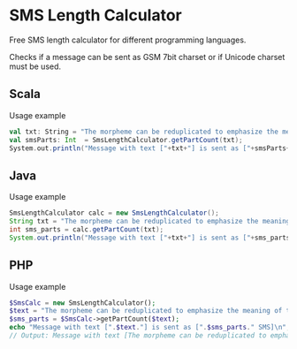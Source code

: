 # SMS Length Calculator
Free SMS length calculator for different programming languages.

Checks if a message can be sent as GSM 7bit charset or if Unicode charset must be used.

## Scala
Usage example
```Scala
val txt: String = "The morpheme can be reduplicated to emphasize the meaning of the word";
val smsParts: Int  = SmsLengthCalculator.getPartCount(txt);
System.out.println("Message with text ["+txt+"] is sent as ["+smsParts+" SMS]");
```

## Java
Usage example
```Java
SmsLengthCalculator calc = new SmsLengthCalculator();
String txt = "The morpheme can be reduplicated to emphasize the meaning of the word";
int sms_parts = calc.getPartCount(txt);
System.out.println("Message with text ["+txt+"] is sent as ["+sms_parts+" SMS]");
```


## PHP
Usage example
```PHP
$SmsCalc = new SmsLengthCalculator();
$text = "The morpheme can be reduplicated to emphasize the meaning of the word";
$sms_parts = $SmsCalc->getPartCount($text);
echo "Message with text [".$text."] is sent as [".$sms_parts." SMS]\n";
// Output: Message with text [The morpheme can be reduplicated to emphasize the meaning of the word] is sent as [1 SMS]
```
